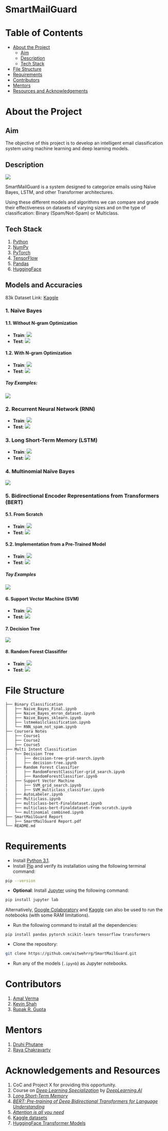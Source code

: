 # SmartMailGuard
# Table of Contents

- [About the Project](#about-the-project)
	- [Aim](#aim)
	- [Description](#description)
	- [Tech Stack](#tech-stack)
- [File Structure](#file-structure)
- [Requirements](#requirements)
- [Contributors](#contributors)
- [Mentors](#mentors)
- [Resources and Acknowledgements](#resources-and-acknowledgements)

# About the Project
## Aim

The objective of this project is to develop an intelligent email classification system using machine learning and deep learning models.

## Description

![](https://lh7-rt.googleusercontent.com/slidesz/AGV_vUdxr1hA556P3LyHXsHQAl0342btIbEHKfXUm5Ubr-SoGkIzortajR-8X9fCmn4aj1TznMczbVZ_XSVMs2elTKZQPzK67FTMjjST7XrsP10E9jGOtIRhrnO4At1C5Zgr443GIqhYhcuhYD0aqGTjmqE6-K12QZFT=s2048?key=9e3EFz_MWWXAqOMHKU1kTg)

SmartMailGuard is a system designed to categorize emails using Naïve Bayes, LSTM, and other Transformer architectures.

Using these different models and algorithms we can compare and grade their effectiveness on datasets of varying sizes and on the type of classification: Binary (Spam/Not-Spam) or Multiclass.

## Tech Stack

1. [Python](https://www.python.org/)
2. [NumPy](https://numpy.org/)
3. [PyTorch](https://pytorch.org/)
4. [TensorFlow](https://www.tensorflow.org/)
5. [Pandas](https://pandas.pydata.org/)
6. [HuggingFace](https://huggingface.co/)

## Models and Accuracies

83k Dataset Link: [Kaggle](https://www.kaggle.com/datasets/amalverma27/email-classification-dataset)

### 1. Naïve Bayes

#### 1.1. Without N-gram Optimization

- **Train**: ![](https://lh7-rt.googleusercontent.com/slidesz/AGV_vUdJZsgFPekxGzclL-KIvdHIZosz1ktyQjjNMKNg777uFzh_wA0avgpLH-CLKlF-qx15qZp7Tsdt9ApxKaWxELtXUlI7WVCH3hLNMpuinMAOAL-g7IAvilD3-fBNl2sHhVxHkleDXTO-IbD2hO-6lNO0yvPa7Ho=s2048?key=9e3EFz_MWWXAqOMHKU1kTg)
- **Test**: ![](https://lh7-rt.googleusercontent.com/slidesz/AGV_vUewwS3U92Kx_kuNhMcr-E0ks6-H5ZgNnX_E9c5k-0N8JMQF2PmYi0gKo9_RFqUhdIGg9HT2uwYT-J9AM-WUSEVqxo8eE4kAP7sXKkZHWyI_0bXC7F3TVtreOhzQy7lNEK4t-b2zWunkwwePC1vNAwH2C9W6GxZU=s2048?key=9e3EFz_MWWXAqOMHKU1kTg)
#### 1.2. With N-gram Optimization

- **Train**: ![](https://lh7-rt.googleusercontent.com/slidesz/AGV_vUcZj2F_xHOylMKHed0kUZ3_mXcc8j84lLTofpKX7TWn3P55ClWK6vcJbw81Fe2tvDd87CPCQG2ViJBtIN9U0gSBzfzxF73ebgvksCJ4mJUAzqjxHM3PIc41yqV9AxhRCDxAVQJ9_9-D765hFz4uj0BXV6vBNSWb=s2048?key=9e3EFz_MWWXAqOMHKU1kTg)
- **Test**: ![](https://lh7-rt.googleusercontent.com/slidesz/AGV_vUfzEcodN5Dxl2MmoyDF1J0viqglHNCfcA6Ki7-eX4354iOvOYxCYheNc_cIu9ANzciuTrMW176Indad_exFuov4tCTUhasX16mDMfGubziNiR1-AL4d1sSNg0sEN2OiTEI2LYy78ngOOeFIkNOZtjuivEk-9-lz=s2048?key=9e3EFz_MWWXAqOMHKU1kTg)

##### Toy Examples:

![](https://lh7-rt.googleusercontent.com/slidesz/AGV_vUecNG_z___gdxEkhi3zjhoyVNu-RPk4BHhgGpS8NDTWkp0CR8ymTMd_HMJyIZ-uW1IObh95t_j1NtGA_ofQLewH7MdC8yUaJ5PKDCFqVEM-iJcBZUsJ62qSV84i1PzXIkkGHLE76EOPc30Xp0sh3PYgdttNJtIj=s2048?key=9e3EFz_MWWXAqOMHKU1kTg)
### 2. Recurrent Neural Network (RNN)

- **Train**: ![](https://lh7-rt.googleusercontent.com/slidesz/AGV_vUd1VROZhMZflLsmdul4tne829ZKXm_E0g92Ohgyyd-Mqmcxs02xr0tRTiefY5HGmsdMEI0CilxGpRJJgEbFyTqUW7UpfOfi2LgufUB983lgTYmb9Eu1Xq6_uD_uU5Jh9-lxYGaKXYKCa37NO3msMrmKKLeQlp8=s2048?key=9e3EFz_MWWXAqOMHKU1kTg)
- **Test**: ![](https://lh7-rt.googleusercontent.com/slidesz/AGV_vUfqLQyPFaFXPBNyUF42aazZ7GKG27JYX0XhDwhpSGkcl0qZB_lts8qtMnOsrop83KfjLs37EVeZBdDrdrhAHSP5nESaD2DtsVB13aupW5F5Re6WhboV3Es_mTM6I__grZESD1R4ySdVHSIYWfPZdkGWgfRhmti0=s2048?key=9e3EFz_MWWXAqOMHKU1kTg)

### 3. Long Short-Term Memory (LSTM)

- **Train**: ![](https://lh7-rt.googleusercontent.com/slidesz/AGV_vUeE-rKCJa0pprSSpuhfDreGS4xr1h5CBcfQUVmktL2Uuvc0uNPCUO2hXrspmqwtgFeetg7SGhyaSLK47GajNHCLIfgJkntffxEpPf7rnALo2O4tyE-Y7Pvup5Zndjl21UEnntvJ1vaRbxU7qpEnqNMNV9UnOM4=s2048?key=9e3EFz_MWWXAqOMHKU1kTg)
- **Test**: ![](https://lh7-rt.googleusercontent.com/slidesz/AGV_vUczVo2_-tK7D1vZxNk0-GU2LOgzaemV28FrGemAcHuIignBHP8Y6C6WxcUHla4wwez5CAwyy2nOLfWXWfxU192GiIYjbzrEm9yip-XqP27ZbVn47eYeJnn2Hnr3psS7Chm5oCIAekMmo70q0-RErRMQNmB_xHA=s2048?key=9e3EFz_MWWXAqOMHKU1kTg)

### 4. Multinomial Naïve Bayes

![](https://lh7-rt.googleusercontent.com/slidesz/AGV_vUdqOiwp4MVN967XGa3xecauK3u2iibMCjTQZ0r2kpjxNeZ1QjTTt_1hQe7uBA9TY2Z-FKsn1jGtBavAAjx1gzobLhIRa5BQEjd4MZDq8Fib0eJ-B9NVe83Vy6KPmcFO-yqOsdrzvv-FxekXPGQd6w1SJKixshok=s2048?key=9e3EFz_MWWXAqOMHKU1kTg)

### 5. Bidirectional Encoder Representations from Transformers (BERT)

#### 5.1. From Scratch

- **Train**: ![](https://lh7-rt.googleusercontent.com/slidesz/AGV_vUdUQswILD76uT4y2dwIqNj0xlujaT0nzWwfyz0HkWo0pJRwJk7ddmLCWYJVGiyPbgS_pCcKEhj0jQSg58VqehwE5Ey9vKGYAb3qLOcGCMURtpMERDoJS3-w_vnFqlmL_ZYLnnfu9W822fuZR2shoVcBaQMRSdo=s2048?key=9e3EFz_MWWXAqOMHKU1kTg)
- **Test**: ![](https://lh7-rt.googleusercontent.com/slidesz/AGV_vUcugxD2-coTTGziASOaz8EkKhJ3iFKZaOyu2PNt7e1NnF9MjiW8PYoJwQzJVR-gfhrCR0WQGXLPwFk-g4AqkEHEWMdpGZFJNGIqll5dFGFnZf1XFyGxXfpRLMuppcy121BMZNXaTkrMjDehQRj57I73PK7_09C3=s2048?key=9e3EFz_MWWXAqOMHKU1kTg)

#### 5.2. Implementation from a Pre-Trained Model

- **Train**: ![](https://lh7-rt.googleusercontent.com/slidesz/AGV_vUcMLFelDa1U0hftQRtV1WaFlgx4Cy5KGYraQ5yrR33J8CMCFzWZYjvzPXB1-I4oK7dtFStfv3iD2VJNm4ysOA8OI4N1-cP41JjY9MExx1cTIMM9VzlVzObHUTZ3_6EWhIEIfteecsShFHxm9pYVf6wU7k65h60=s2048?key=9e3EFz_MWWXAqOMHKU1kTg)
- **Test**: ![](https://lh7-rt.googleusercontent.com/slidesz/AGV_vUeZrEkNRXIpYV5BlE9CeQtBhWmX8S-VFUt2crLP8-80X0cYpJ-0M9oaVSrkyxIS7JzGLwzPOrgjdBmSGkzrJlETOCv83dNS5Mj5InPN5zZq23J-c_A4bblTQJM6FUb18y3VbFWJt_pLX-tuDRF1whmx88XIZ4M=s2048?key=9e3EFz_MWWXAqOMHKU1kTg)
##### Toy Examples

![](https://lh7-rt.googleusercontent.com/slidesz/AGV_vUe-K3fsFCyeBKbfnZI38UpNj0Ugy9P_aIn6fn---W-iKwXjnCbAJfIDMKSe7yD5FYxQgKiGzsMlc0e3GUhDaqzOaSmPzUS5VhvfuF6VKxWoKnjo__jTCPzAPN2X3CMmSVFWtgqHRGemJLvWLT69eyb7M5CRjdr7=s2048?key=9e3EFz_MWWXAqOMHKU1kTg)

#### 6. Support Vector Machine (SVM)

- **Train**: ![](https://lh7-rt.googleusercontent.com/slidesz/AGV_vUdQUZns37mw6oUetj_s_ARS4Pe1e5oiRLmJEgfzeZV9sdy32M8lmSefu1yMgPDywprWLEh--1CqR-2b645jaResMfKHA2CWzuMpWfTaoAf2LqMfiDqJyVCAY9epQN71B6qgMHNLGQqssFg_ALJMll51M1p07Cvj=s2048?key=9e3EFz_MWWXAqOMHKU1kTg)
- **Test**: ![](https://lh7-rt.googleusercontent.com/slidesz/AGV_vUcWBdrrR3LG3MLH_C7ldfJOEYrDyNB6326PEqDwnZVKSLoN6M3Beq05Ear_qaDVRY7XxbGLjtLL6GeN5hd26KA-DeVlY2bww9HwMnvD-YTSAbVA8O5eHHduXul2Fbv9EtJr3jLWq2HvzpnobZGnJRPNlJcuFIz7=s2048?key=9e3EFz_MWWXAqOMHKU1kTg)

#### 7. Decision Tree

![](https://lh7-rt.googleusercontent.com/slidesz/AGV_vUfs_BtKHlb2uoomNFeQAmzrmj1NDgK6yedHUZ4GFe4DqhGpz5EsJMa9kfxkBhR1sICfrJC3iPtrzPcD3yL0JbX7Ck0TVYORqHhd15EgyYMu2707RK3Cw6wd2XNvf1r9MTfdBvvHBN-M2CtTHGXL5UJBcQR2VTY3=s2048?key=9e3EFz_MWWXAqOMHKU1kTg)

#### 8. Random Forest Classififer

- **Train**: ![](https://lh7-rt.googleusercontent.com/slidesz/AGV_vUcKqZdOa9rJ7PFN2an3P-51iY-dF5DSJT30OD5M8UwCjpJv77g0AVJSOxkkVLQORY_xqOnSM5fK4CR2dDndDnCUTT9TDt3fxF2aTMrQTk9bDsbOCbmbH44ZXwr8LVGBDzZOH-CDYTmEzLOEFIpHrPXELIPkrR0=s2048?key=9e3EFz_MWWXAqOMHKU1kTg)
- **Test**: ![](https://lh7-rt.googleusercontent.com/slidesz/AGV_vUcH0KGa4L7s5YaQ1O3wmm0Lpzb8grOhBGTOZYLmnbGntjv5kL0eUamllL8vc1AtQ-8Vf86zELY4cijzfL6tGu3Ub_iPMp5pYgn7U-P73-tkW2XKKl_1eQKQRFQFadthvdZbj0IeTLvqAO829VXyURxnSEJtIehr=s2048?key=9e3EFz_MWWXAqOMHKU1kTg)
# File Structure
```
├── Binary Classification
│   ├── Naive_Bayes_Final.ipynb
│   ├── Naive_Bayes_enron_dataset.ipynb
│   ├── Naive_Bayes_sklearn.ipynb
│   ├── lstmemailclassification.ipynb
│   └── RNN_spam_not_spam.ipynb
├── Coursera Notes
│   ├── Course1
│   ├── Course2
│   ├── Course5
├── Multi Intent Classification
│   ├── Decision Tree
|   │   ├── decision-tree-grid-search.ipynb
|   │   ├── decision-tree.ipynb
│   ├── Random Forest Classifier
|   │   ├── RandomForestClassifier-grid_search.ipynb
|   │   ├── RandomForestClassifier.ipynb
│   ├── Support Vector Machine
|   │   ├── SVM_grid_search.ipynb
|   │   ├── SVM_multiclass_classifier.ipynb
|   ├── AutoLabeler.ipynb
│   ├── Multiclass.ipynb
│   ├── multiclass-bert-Finaldataset.ipynb
│   ├── multiclass-bert-Finaldataset-from-scratch.ipynb
│   └── multinomial_combined.ipynb
├── SmartMailGuard Report
│   ├── SmartMailGuard Report.pdf
└── README.md 
```

# Requirements

- Install [Python 3.1](https://www.python.org/downloads/).
- Install [Pip](https://pip.pypa.io/en/stable/installation/) and verify its installation using the following terminal command:

```bash
pip --version
```

- **Optional**: Install [Jupyter](https://jupyter.org/install) using the following command:

```bash
pip install jupyter lab
```

Alternatively, [Google Colaboratory](https://colab.research.google.com/) and [Kaggle](https://www.kaggle.com/) can also be used to run the notebooks (with some RAM limitations).

- Run the following command to install all the dependencies:

```
pip install pandas pytorch scikit-learn tensorflow transformers
```

- Clone the repository:

```bash
git clone https://github.com/aitwehrrg/SmartMailGuard.git
```

- Run any of the models (`.ipynb`) as Jupyter notebooks.
# Contributors

1. [Amal Verma](https://github.com/Amal-Verma)
2. [Kevin Shah](https://github.com/kevinzb56)
3. [Rupak R. Gupta](https://github.com/aitwehrrg)

# Mentors

1. [Druhi Phutane](https://github.com/druhi021204)
2. [Raya Chakravarty](https://github.com/Raya679)

# Acknowledgements and Resources

1. CoC and Project X for providing this opportunity.
2. Course on _[Deep Learning Specialization](https://www.coursera.org/specializations/deep-learning)_ by _[DeepLearning.AI](https://www.deeplearning.ai/)_
3. _[Long Short-Term Memory](https://deeplearning.cs.cmu.edu/F23/document/readings/LSTM.pdf)_
4. _[BERT: Pre-training of Deep Bidirectional Transformers for Language Understanding](https://arxiv.org/abs/1810.04805)_
5. _[Attention is all you need](https://arxiv.org/abs/1706.03762)_
6. [Kaggle datasets](https://www.kaggle.com/datasets)
7. [HuggingFace Transformer Models](https://huggingface.co/models)

